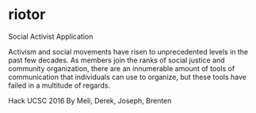 # riotor
Social Activist Application

Activism and social movements have risen to unprecedented levels in the past few decades. As members join the ranks of social justice and community organization, there are an innumerable amount of tools of communication that individuals can use to organize, but these tools have failed in a multitude of regards. 

Hack UCSC 2016
By Meli, Derek, Joseph, Brenten